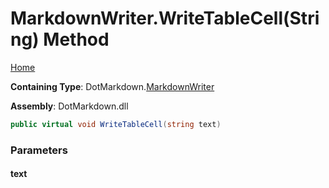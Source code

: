 <a name="_top"></a>

# MarkdownWriter\.WriteTableCell\(String\) Method

[Home](../../../README.md#_top)

**Containing Type**: DotMarkdown\.[MarkdownWriter](../README.md#_top)

**Assembly**: DotMarkdown\.dll

```csharp
public virtual void WriteTableCell(string text)
```

### Parameters

#### text

